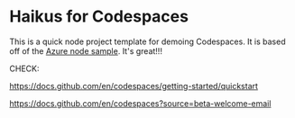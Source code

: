 # Haikus for Codespaces

This is a quick node project template for demoing Codespaces. It is based off of the [Azure node sample](https://github.com/Azure-Samples/nodejs-docs-hello-world). It's great!!!

CHECK:

https://docs.github.com/en/codespaces/getting-started/quickstart

https://docs.github.com/en/codespaces?source=beta-welcome-email
